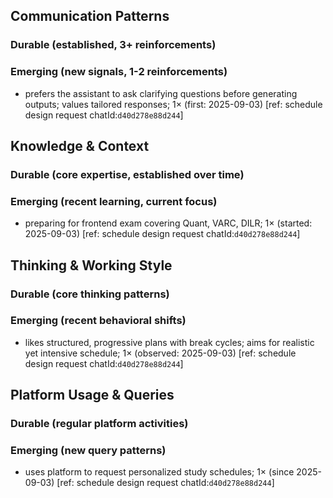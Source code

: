 ## Communication Patterns
### Durable (established, 3+ reinforcements)

### Emerging (new signals, 1-2 reinforcements)
- prefers the assistant to ask clarifying questions before generating outputs; values tailored responses; 1× (first: 2025-09-03) [ref: schedule design request chatId:`d40d278e88d244`]

## Knowledge & Context
### Durable (core expertise, established over time)

### Emerging (recent learning, current focus)
- preparing for frontend exam covering Quant, VARC, DILR; 1× (started: 2025-09-03) [ref: schedule design request chatId:`d40d278e88d244`]

## Thinking & Working Style
### Durable (core thinking patterns)

### Emerging (recent behavioral shifts)
- likes structured, progressive plans with break cycles; aims for realistic yet intensive schedule; 1× (observed: 2025-09-03) [ref: schedule design request chatId:`d40d278e88d244`]

## Platform Usage & Queries
### Durable (regular platform activities)

### Emerging (new query patterns)
- uses platform to request personalized study schedules; 1× (since 2025-09-03) [ref: schedule design request chatId:`d40d278e88d244`]